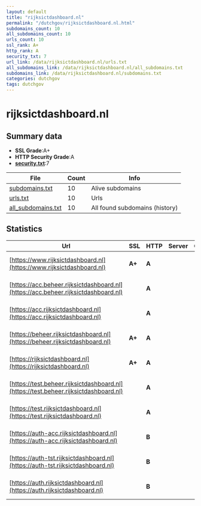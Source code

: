 ```yaml
---
layout: default
title: "rijksictdashboard.nl"
permalink: "/dutchgov/rijksictdashboard.nl.html"
subdomains_count: 10
all_subdomains_count: 10
urls_count: 10
ssl_rank: A+
http_rank: A
security_txt: 7
url_link: /data/rijksictdashboard.nl/urls.txt
all_subdomains_link: /data/rijksictdashboard.nl/all_subdomains.txt
subdomains_link: /data/rijksictdashboard.nl/subdomains.txt
categories: dutchgov
tags: dutchgov
---
```



# rijksictdashboard.nl
## Summary data


 - **SSL Grade**:A+
 - **HTTP Security Grade**:A
 - **[security.txt](https://www.digitaleoverheid.nl/nieuws/standaard-security-txt-nu-verplicht-voor-overheid/)**:7


| File       | Count | Info |
|------------|-------|------|
|[subdomains.txt](/DutchGovScope/data/rijksictdashboard.nl/subdomains.txt)|10|Alive subdomains|
|[urls.txt](/DutchGovScope/data/rijksictdashboard.nl/urls.txt)|10|Urls|
|[all_subdomains.txt](/DutchGovScope/data/rijksictdashboard.nl/all_subdomains.txt)|10|All found subdomains (history)|


## Statistics


| Url | SSL | HTTP | Server | Cookie | HSTS | CORS | CTO | CSP | XFO | XXP | RP |FP| Tech |Title |
|--------|-------|-------|------|------|------|------|------|------|------|------|------|------|------|------|
|[https://www.rijksictdashboard.nl](https://www.rijksictdashboard.nl)| **A+**| **A**|| |:white_check_mark: | | | :white_check_mark:| :white_check_mark: | | :white_check_mark: | |HSTS|Rijks ICT-dashbo...|
|[https://acc.beheer.rijksictdashboard.nl](https://acc.beheer.rijksictdashboard.nl)| | **A**|| |:white_check_mark: | | | | :white_check_mark: | | :white_check_mark: | |HSTS|Rijks ICT-dashbo...|
|[https://acc.rijksictdashboard.nl](https://acc.rijksictdashboard.nl)| | **A**|| |:white_check_mark: | | | :white_check_mark:| :white_check_mark: | | :white_check_mark: | |HSTS|Rijks ICT-dashbo...|
|[https://beheer.rijksictdashboard.nl](https://beheer.rijksictdashboard.nl)| **A+**| **A**|| |:white_check_mark: | | | | :white_check_mark: | | :white_check_mark: | |HSTS|Rijks ICT-dashbo...|
|[https://rijksictdashboard.nl](https://rijksictdashboard.nl)| **A+**| **A**|| |:white_check_mark: | | | :white_check_mark:| :white_check_mark: | | :white_check_mark: | |HSTS|Rijks ICT-dashbo...|
|[https://test.beheer.rijksictdashboard.nl](https://test.beheer.rijksictdashboard.nl)| | **A**|| |:white_check_mark: | | | | :white_check_mark: | | :white_check_mark: | |HSTS|Rijks ICT-dashbo...|
|[https://test.rijksictdashboard.nl](https://test.rijksictdashboard.nl)| | **A**|| |:white_check_mark: | | | :white_check_mark:| :white_check_mark: | | :white_check_mark: | |HSTS|Rijks ICT-dashbo...|
|[https://auth-acc.rijksictdashboard.nl](https://auth-acc.rijksictdashboard.nl)| | **B**|| |:white_check_mark: | | | | | | :white_check_mark: | |HSTS|Pagina niet gevo...|
|[https://auth-tst.rijksictdashboard.nl](https://auth-tst.rijksictdashboard.nl)| | **B**|| |:white_check_mark: | | | | | | :white_check_mark: | |HSTS|Pagina niet gevo...|
|[https://auth.rijksictdashboard.nl](https://auth.rijksictdashboard.nl)| | **B**|| |:white_check_mark: | | | | | | :white_check_mark: | |HSTS|Pagina niet gevo...|


